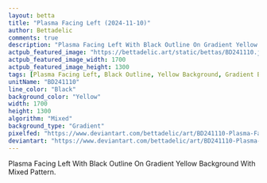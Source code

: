 ```yaml
---
layout: betta
title: "Plasma Facing Left (2024-11-10)"
author: Bettadelic
comments: true
description: "Plasma Facing Left With Black Outline On Gradient Yellow Background With Mixed Pattern."
actpub_featured_image: "https://bettadelic.art/static/bettas/BD241110.jpg"
actpub_featured_image_width: 1700
actpub_featured_image_height: 1300
tags: [Plasma Facing Left, Black Outline, Yellow Background, Gradient Background Pattern, Mixed Pattern, November 2024]
unitName: "BD241110"
line_color: "Black"
background_color: "Yellow"
width: 1700
height: 1300
algorithm: "Mixed"
background_type: "Gradient"
pixelfed: "https://www.deviantart.com/bettadelic/art/BD241110-Plasma-Facing-Left-2024-11-10-1120716620"
deviantart: "https://www.deviantart.com/bettadelic/art/BD241110-Plasma-Facing-Left-2024-11-10-1120716620"
---
```


Plasma Facing Left With Black Outline On Gradient Yellow Background With Mixed Pattern.
